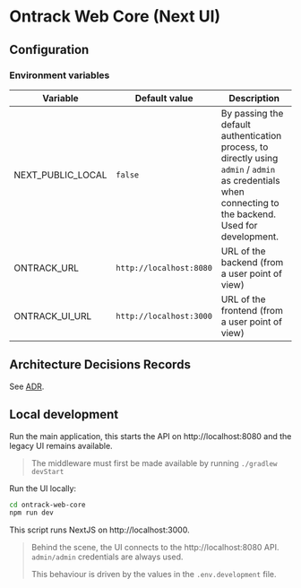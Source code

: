 Ontrack Web Core (Next UI)
==========================

## Configuration

### Environment variables

| Variable          | Default value           | Description                                                                                                                                             |
|-------------------|-------------------------|---------------------------------------------------------------------------------------------------------------------------------------------------------|
| NEXT_PUBLIC_LOCAL | `false`                 | By passing the default authentication process, to directly using `admin` / `admin` as credentials when connecting to the backend. Used for development. |
| ONTRACK_URL       | `http://localhost:8080` | URL of the backend (from a user point of view)                                                                                                          |
| ONTRACK_UI_URL    | `http://localhost:3000` | URL of the frontend (from a user point of view)                                                                                                         |


## Architecture Decisions Records

See [ADR](ADR.md).

## Local development

Run the main application, this starts the API on http://localhost:8080
and the legacy UI remains available.

> The middleware must first be made available by running
> `./gradlew devStart`

Run the UI locally:

```bash
cd ontrack-web-core
npm run dev
```

This script runs NextJS on http://localhost:3000.

> Behind the scene, the UI connects to the http://localhost:8080 API.
> `admin/admin` credentials are always used.
>
> This behaviour is driven by the values in the `.env.development` file.
